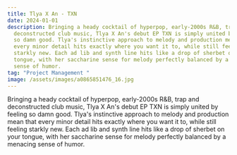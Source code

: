 ```yaml
---
title: Tlya X An - TXN
date: 2024-01-01
description: Bringing a heady cocktail of hyperpop, early-2000s R&B, trap and
  deconstructed club music, Tlya X An's debut EP TXN is simply united by feeling
  so damn good. Tlya's instinctive approach to melody and production mean that
  every minor detail hits exactly where you want it to, while still feeling
  starkly new. Each ad lib and synth line hits like a drop of sherbet on your
  tongue, with her saccharine sense for melody perfectly balanced by a menacing
  sense of humor.
tag: "Project Management "
image: /assets/images/a0865851476_16.jpg
---
```

Bringing a heady cocktail of hyperpop, early-2000s R&B, trap and deconstructed club music, Tlya X An's debut EP TXN is simply united by feeling so damn good. Tlya's instinctive approach to melody and production mean that every minor detail hits exactly where you want it to, while still feeling starkly new. Each ad lib and synth line hits like a drop of sherbet on your tongue, with her saccharine sense for melody perfectly balanced by a menacing sense of humor.